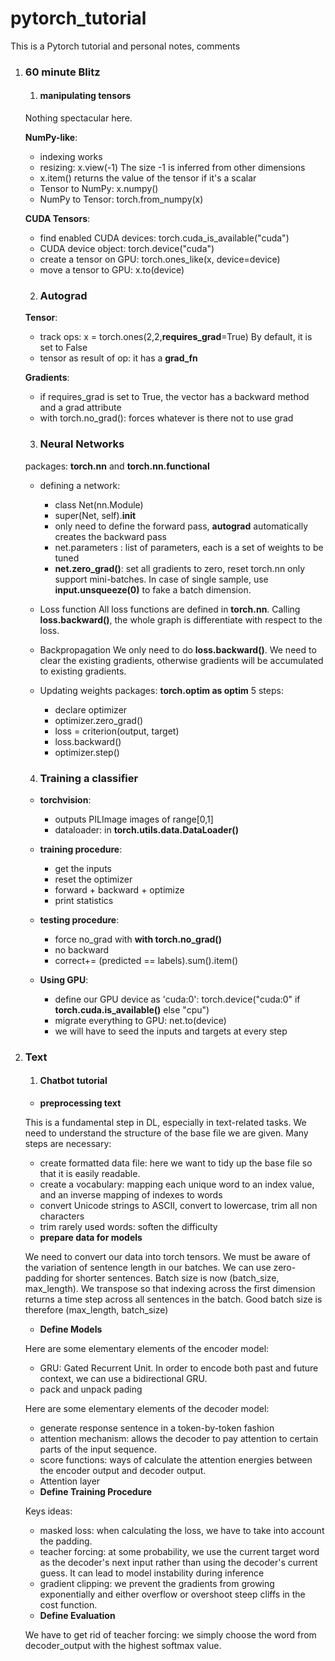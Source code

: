 # pytorch_tutorial
This is a Pytorch tutorial and personal notes, comments

1. ### 60 minute Blitz
    1. #### manipulating tensors
    Nothing spectacular here.

    **NumPy-like**:
      * indexing works
      * resizing: x.view(-1)
      The size -1 is inferred from other dimensions
      * x.item() returns the value of the tensor if it's a scalar
      * Tensor to NumPy: x.numpy()
      * NumPy to Tensor: torch.from_numpy(x)

    **CUDA Tensors**:
      * find enabled CUDA devices: torch.cuda_is_available("cuda")
      * CUDA  device object: torch.device("cuda")
      * create a tensor on GPU: torch.ones_like(x, device=device)
      * move a tensor to GPU: x.to(device)

    2. ### Autograd

    **Tensor**:
      * track ops: x = torch.ones(2,2,**requires_grad**=True)
      By default, it is set to False
      * tensor as result of op:  it has a **grad_fn**

    **Gradients**:
      * if requires_grad is set to True, the vector has a backward method and a grad attribute
      * with torch.no_grad(): forces whatever is there not to use grad

    3. ###  Neural Networks
      packages: **torch.nn** and **torch.nn.functional**
      * defining a network:
        - class Net(nn.Module)
        - super(Net, self).__init__
        - only need to define the forward pass, **autograd** automatically creates the backward pass
        - net.parameters : list of parameters, each is a set of weights to be tuned
        - **net.zero_grad()**: set all gradients to zero, reset
      torch.nn only support mini-batches. In case of single sample, use **input.unsqueeze(0)** to fake a batch dimension.

      * Loss function
      All loss functions are defined in **torch.nn**.
      Calling **loss.backward()**, the whole graph is differentiate with respect to the loss.

      * Backpropagation
      We only need to do **loss.backward()**. We need to clear the existing gradients, otherwise gradients will be accumulated to existing gradients.

      * Updating weights
      packages: **torch.optim as optim**
      5 steps:
        - declare optimizer
        - optimizer.zero_grad()
        - loss = criterion(output, target)
        - loss.backward()
        - optimizer.step()

      4. ###  Training a classifier

      * **torchvision**:
          -  outputs PILImage images of range[0,1]
          -  dataloader: in **torch.utils.data.DataLoader()**

      * **training procedure**:
         - get the inputs
         - reset the optimizer
         - forward + backward + optimize
         - print statistics

      * **testing procedure**:
         - force no_grad with **with torch.no_grad()**
         - no backward
         - correct+= (predicted == labels).sum().item()

      * **Using GPU**:
         - define our GPU device as 'cuda:0': torch.device("cuda:0" if **torch.cuda.is_available()** else "cpu")
         - migrate everything to GPU: net.to(device)
         - we will have to seed the inputs and targets at every step

2. ### Text
    1. #### Chatbot tutorial

    * **preprocessing text**

    This is a fundamental step in DL, especially in text-related tasks.
    We need to understand the structure of the base file we are given.
    Many steps are necessary:
      - create formatted data file: here we want to tidy up the base file
      so that it is easily readable.
      - create a vocabulary: mapping each unique word to an index value, and
      an inverse mapping of indexes to words
      - convert Unicode strings to ASCII, convert to lowercase, trim all non
      characters
      - trim rarely used words: soften the difficulty

      * **prepare data for models**

      We need to convert our data into torch tensors. We must be aware of the
      variation of sentence length in our batches. We can use zero-padding for
      shorter sentences.
      Batch size is now (batch_size, max_length).
      We transpose so that indexing across the first dimension returns a time
      step across all sentences in the batch.
      Good batch size is therefore (max_length, batch_size)

      * **Define Models**

      Here are some elementary elements of the encoder model:
      - GRU: Gated Recurrent Unit. In order to encode both past and future
        context, we can use a bidirectional GRU.
      - pack and unpack pading

      Here are some elementary elements of the decoder model:
      - generate response sentence in a token-by-token fashion
      - attention mechanism: allows the decoder to pay attention to certain
        parts of the input sequence.
      - score functions: ways of calculate the attention energies between the
        encoder output and decoder output.
      - Attention layer

      * **Define Training Procedure**

      Keys ideas:
      - masked loss: when calculating the loss, we have to take into account
        the padding.
      - teacher forcing: at some probability, we use the current target word
        as the decoder's next input rather than using the decoder's current
        guess. It can lead to model instability during inference
      - gradient clipping: we prevent the gradients from growing exponentially
        and either overflow or overshoot steep cliffs in the cost function.

      * **Define Evaluation**

      We have to get rid of teacher forcing: we simply choose
      the word from decoder_output with the highest softmax value.
